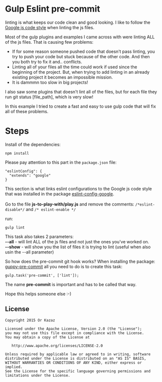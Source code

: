 # Gulp Eslint pre-commit
linting is what keeps our code clean and good looking.
I like to follow the [Google js code style](https://google.github.io/styleguide/javascriptguide.xml) when linting the js files.

Most of the gulp plugins and examples I came across with were linting ALL of the js files.
That is causing few problems:
* If for some reason someone pushed code that doesn't pass linting, you try to push your code but stuck because of the other code. And then you both try to fix it and.. conflicts.
* Linting all of your files all the time could work if used since the beginning of the project. But, when trying to add linting in an already existing project it becomes an impossible mission.
* It is dammmn too slow in big projects!

I also saw some plugins that doesn't lint all of the files, but for each file they run git status [file_path], which is very slow!

In this example I tried to create a fast and easy to use gulp code that will fix all of these problems.

# Steps
Install of the dependencies:
```
npm install
```

Please pay attention to this part in the ```package.json``` file:
```
"eslintConfig": {
  "extends": "google"
}
```
This section is what links eslint configurations to the Google js code style that was installed in the package [eslint-config-google](https://www.npmjs.com/package/eslint-config-google).
<br><br>
Go to the file **js-to-play-with/play.js** and remove the comments: ```/*eslint-disable*/``` and ```/* eslint-enable */```

run:
```
gulp lint
```
This task also takes 2 parameters:
<br>
**--all** - will lint ALL of the js files and not just the ones you've worked on.
<br>
**--show** - will show you the list of files it is trying to lint (useful when also usin the --all parameter)

So how does the pre-commit git hook works?
When installing the package: [guppy-pre-commit](https://github.com/therealklanni/guppy-pre-commit) all you need to do is to create this task:
```
gulp.task('pre-commit', ['lint']);
```
The name **pre-commit** is important and has to be called that way.

Hope this helps someone else :-)

## License

    Copyright 2015 Or Kazaz

    Licensed under the Apache License, Version 2.0 (the "License");
    you may not use this file except in compliance with the License.
    You may obtain a copy of the License at

       http://www.apache.org/licenses/LICENSE-2.0

    Unless required by applicable law or agreed to in writing, software
    distributed under the License is distributed on an "AS IS" BASIS,
    WITHOUT WARRANTIES OR CONDITIONS OF ANY KIND, either express or implied.
    See the License for the specific language governing permissions and
    limitations under the License.
